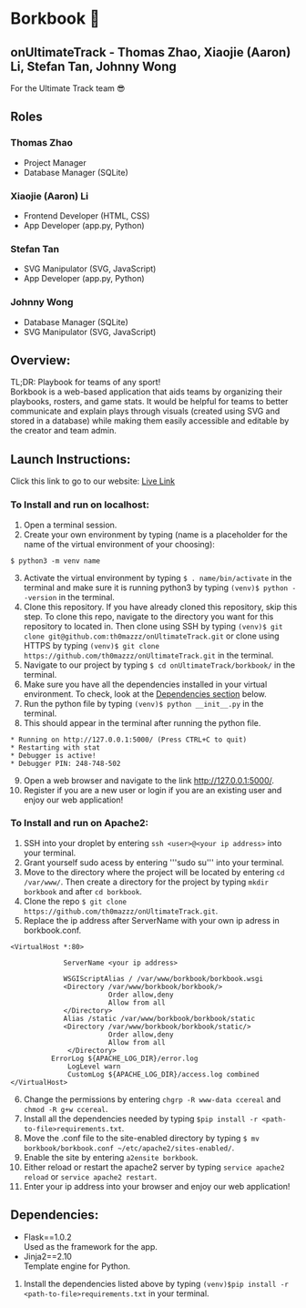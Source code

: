 # Borkbook :notebook_with_decorative_cover:  
## onUltimateTrack - Thomas Zhao, Xiaojie (Aaron) Li, Stefan Tan, Johnny Wong 
For the Ultimate Track team :sunglasses:

## Roles
### Thomas Zhao
* Project Manager
* Database Manager (SQLite)
### Xiaojie (Aaron) Li
* Frontend Developer (HTML, CSS)
* App Developer (app.py, Python)
### Stefan Tan
* SVG Manipulator (SVG, JavaScript)
* App Developer (app.py, Python) 
### Johnny Wong
* Database Manager (SQLite)
* SVG Manipulator (SVG, JavaScript)

## Overview:
TL;DR: Playbook for teams of any sport!  
Borkbook is a web-based application that aids teams by organizing their playbooks, rosters, and game stats. It would be helpful for teams to better communicate and explain plays through visuals (created using SVG and stored in a database) while making them easily accessible and editable by the creator and team admin.

## Launch Instructions:
Click this link to go to our website: [Live Link](http://167.99.145.123/)
### To Install and run on localhost:
1. Open a terminal session.
2. Create your own environment by typing (name is a placeholder for the name of the virtual environment of your choosing):
```
$ python3 -m venv name
```
3. Activate the virtual environment by typing ```$ . name/bin/activate``` in the terminal and make sure it is running python3 by typing ```(venv)$ python --version``` in the terminal.
4. Clone this repository. If you have already cloned this repository, skip this step. To clone this repo, navigate to the directory you want for this repository to located in. Then clone using SSH by typing ```(venv)$ git clone git@github.com:th0mazzz/onUltimateTrack.git``` or clone using HTTPS by typing ```(venv)$ git clone https://github.com/th0mazzz/onUltimateTrack.git``` in the terminal.
5. Navigate to our project by typing ```$ cd onUltimateTrack/borkbook/``` in the terminal.
6. Make sure you have all the dependencies installed in your virtual environment. To check, look at the [Dependencies section](https://github.com/th0mazzz/onUltimateTrack#dependencies) below.
7. Run the python file by typing ```(venv)$ python __init__.py``` in the terminal.
8. This should appear in the terminal after running the python file.   
```
* Running on http://127.0.0.1:5000/ (Press CTRL+C to quit)
* Restarting with stat
* Debugger is active!
* Debugger PIN: 248-748-502
```

9. Open a web browser and navigate to the link http://127.0.0.1:5000/.
10. Register if you are a new user or login if you are an existing user and enjoy our web application!

### To Install and run on Apache2:
1. SSH into your droplet by entering ```ssh <user>@<your ip address>``` into your terminal.
2. Grant yourself sudo acess by entering '''sudo su''' into your terminal. 
3. Move to the directory where the project will be located by entering ```cd /var/www/```. Then create a directory for the project by typing ```mkdir borkbook``` and after ```cd borkbook```.
4. Clone the repo ```$ git clone https://github.com/th0mazzz/onUltimateTrack.git```.
5. Replace the ip address after ServerName with your own ip adress in borkbook.conf. 
```
<VirtualHost *:80>

             ServerName <your ip address>
             
             WSGIScriptAlias / /var/www/borkbook/borkbook.wsgi
             <Directory /var/www/borkbook/borkbook/>
                        Order allow,deny
                        Allow from all
             </Directory>
             Alias /static /var/www/borkbook/borkbook/static
             <Directory /var/www/borkbook/borkbook/static/>
                        Order allow,deny
                        Allow from all
              </Directory>
	      ErrorLog ${APACHE_LOG_DIR}/error.log
              LogLevel warn
              CustomLog ${APACHE_LOG_DIR}/access.log combined
</VirtualHost>
``` 

6. Change the permissions by entering ```chgrp -R www-data ccereal``` and ```chmod -R g+w ccereal```.
7. Install all the dependencies needed by typing ```$pip install -r <path-to-file>requirements.txt```.
8. Move the .conf file to the site-enabled directory by typing ```$ mv borkbook/borkbook.conf ~/etc/apache2/sites-enabled/```.
9. Enable the site by entering ```a2ensite borkbook```. 
10. Either reload or restart the apache2 server by typing ```service apache2 reload``` or ```service apache2 restart```. 
11. Enter your ip address into your browser and enjoy our web application!

## Dependencies:
* Flask==1.0.2  
   Used as the framework for the app.
* Jinja2==2.10  
   Template engine for Python.  

1. Install the dependencies listed above by typing ```(venv)$pip install -r <path-to-file>requirements.txt``` in your terminal.

